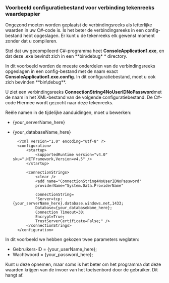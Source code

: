 
<!--
includes/sql-database-include-connection-string-40-config.md

Latest Freshness check:  2015-09-04 , GeneMi.

## Connection string
-->


### <a name="example-config-file-for-connection-string-security"></a>Voorbeeld configuratiebestand voor verbinding tekenreeks waardepapier


Ongezond moeten worden geplaatst de verbindingsreeks als letterlijke waarden in uw C#-code is. Is het beter de verbindingsreeks in een config-bestand hebt opgeslagen. Er kunt u de tekenreeks elk gewenst moment zonder dat u compileren.

Stel dat uw gecompileerd C#-programma heet **ConsoleApplication1.exe**, en dat deze .exe bevindt zich in een **bin\debug\* * directory.

In dit voorbeeld worden de meeste onderdelen van de verbindingsreeks opgeslagen in een config-bestand met de naam exact **ConsoleApplication1.exe.config**. In dit configuratiebestand, moet u ook zich bevinden **bin\debug\**.

U ziet een verbindingsreeks **ConnectionString4NoUserIDNoPassword**met de naam in het XML-bestand van de volgende configuratiebestand. De C#-code Hiermee wordt gezocht naar deze tekenreeks.

Reële namen in de tijdelijke aanduidingen, moet u bewerken:

- {your_serverName_here}
- {your_databaseName_here}



        <?xml version="1.0" encoding="utf-8" ?>
        <configuration>
            <startup> 
                <supportedRuntime version="v4.0" sku=".NETFramework,Version=v4.5" />
            </startup>
        
            <connectionStrings>
                <clear />
                <add name="ConnectionString4NoUserIDNoPassword"
                providerName="System.Data.ProviderName"
        
                connectionString=
                "Server=tcp:{your_serverName_here}.database.windows.net,1433;
                Database={your_databaseName_here};
                Connection Timeout=30;
                Encrypt=True;
                TrustServerCertificate=False;" />
            </connectionStrings>
        </configuration>



In dit voorbeeld we hebben gekozen twee parameters weglaten:

- Gebruikers-ID = {your_userName_here};
- Wachtwoord = {your_password_here};


Kunt u deze opnemen, maar soms is het beter om het programma dat deze waarden krijgen van de invoer van het toetsenbord door de gebruiker. Dit hangt af.



<!--
These three includes/ files are a sequenced set, but you can pick and choose:

includes/sql-database-include-connection-string-20-portalshots.md
includes/sql-database-include-connection-string-30-compare.md
includes/sql-database-include-connection-string-40-config.md
-->
